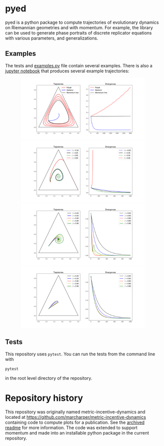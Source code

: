 
# pyed

pyed is a python package to compute trajectories of evolutionary dynamics
on Riemannian geometries and with momentum. For example, the library can be used to generate
phase portraits of discrete replicator equations with various parameters, and generalizations.

## Examples

The tests and [examples.py](examples.py) file contain several examples. There is also a
[jupyter notebook](https://github.com/marcharper/pyed/blob/notebooks/Momentum%20Paper%20Figures.ipynb)
that produces several example trajectories:

<div style="text-align:center">
<img src="images/convergence_divergence.png" width="400" height="200"/>
<br/>
<img src="images/divergence_example.png" width="400" height="200"/>
<br/>
<img src="images/polyak_examples.png" width="400" height="200"/>
<br/>
<img src="images/nesterov_examples.png" width="400" height="200"/>
<br/>
</div>

## Tests

This repository uses `pytest`. You can run the tests from the command line with
```
pytest
```

in the root level directory of the repository.


# Repository history
This repository was originally named metric-incentive-dynamics and located at
https://github.com/marcharper/metric-incentive-dynamics
containing code to compute plots for a publication. See the [archived readme](archive/README.md)
for more information. The code was extended to support momentum and made into an installable
python package in the current repository.


